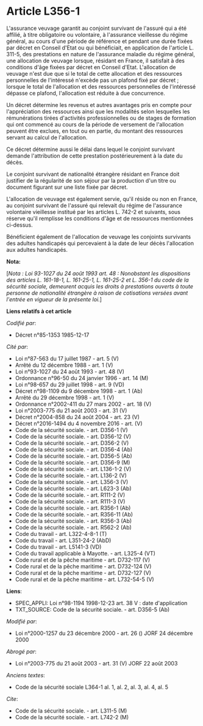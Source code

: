 # Article L356-1

L'assurance veuvage   garantit au conjoint survivant de l'assuré qui a été affilié, à titre obligatoire ou volontaire, à
l'assurance vieillesse du régime général, au cours d'une période de référence et pendant une durée fixées par décret en
Conseil d'Etat ou qui bénéficiait, en application de l'article L. 311-5, des prestations en nature de l'assurance maladie du
régime général, une allocation de veuvage lorsque, résidant en France, il satisfait à des conditions d'âge fixées par décret
en Conseil d'Etat. L'allocation de veuvage n'est due que si le total de cette allocation et des ressources personnelles de
l'intéressé n'excède pas un plafond fixé par décret ; lorsque le total de l'allocation et des ressources personnelles de
l'intéressé dépasse ce plafond, l'allocation est réduite à due concurrence. 

Un décret détermine les revenus et autres avantages pris en compte pour l'appréciation des ressources ainsi que les modalités
selon lesquelles les rémunérations tirées d'activités professionnelles ou de stages de formation qui ont commencé au cours de
la période de versement de l'allocation peuvent être exclues, en tout ou en partie, du montant des ressources servant au
calcul de l'allocation. 

Ce décret détermine aussi le délai dans lequel le conjoint survivant demande l'attribution de cette prestation
postérieurement à la date du décès. 

Le conjoint survivant de nationalité étrangère résidant en France doit justifier de la régularité de son séjour par la
production d'un titre ou document figurant sur une liste fixée par décret. 

L'allocation de veuvage est également servie, qu'il réside ou non en France, au conjoint survivant de l'assuré qui relevait
du régime de l'assurance volontaire vieillesse institué par les articles L. 742-2 et suivants, sous réserve qu'il remplisse
les conditions d'âge et de ressources mentionnées ci-dessus. 

Bénéficient également de l'allocation de veuvage les conjoints survivants des adultes handicapés qui percevaient à la date de
leur décès l'allocation aux adultes handicapés.

**Nota:**

[*Nota : Loi 93-1027 du 24 août 1993 art. 48 : Nonobstant les dispositions des articles L. 161-18-1, L. 161-25-1, L. 161-25-2
et L. 356-1 du code de la sécurité sociale, demeurent acquis les droits à prestations ouverts à toute personne de nationalité
étrangère à raison de cotisations versées avant l'entrée en vigueur de la présente loi.*]

**Liens relatifs à cet article**

_Codifié par_:

  - Décret n°85-1353 1985-12-17

_Cité par_:

  - Loi n°87-563 du 17 juillet 1987 - art. 5 (V)
  - Arrêté du 12 décembre 1988 - art. 1 (V)
  - Loi n°93-1027 du 24 août 1993 - art. 48 (V)
  - Ordonnance n°96-50 du 24 janvier 1996 - art. 14 (M)
  - Loi n°98-657 du 29 juillet 1998 - art. 9 (VD)
  - Décret n°98-1109 du 9 décembre 1998 - art. 1 (Ab)
  - Arrêté du 29 décembre 1998 - art. 1 (V)
  - Ordonnance n°2002-411 du 27 mars 2002 - art. 18 (V)
  - Loi n°2003-775 du 21 août 2003 - art. 31 (V)
  - Décret n°2004-858 du 24 août 2004 - art. 23 (V)
  - Décret n°2016-1494 du 4 novembre 2016 - art. (V)
  - Code de la sécurité sociale. - art. D356-1 (V)
  - Code de la sécurité sociale. - art. D356-12 (V)
  - Code de la sécurité sociale. - art. D356-2 (V)
  - Code de la sécurité sociale. - art. D356-4 (Ab)
  - Code de la sécurité sociale. - art. D356-5 (Ab)
  - Code de la sécurité sociale. - art. D356-9 (M)
  - Code de la sécurité sociale. - art. L136-1-2 (V)
  - Code de la sécurité sociale. - art. L136-2 (V)
  - Code de la sécurité sociale. - art. L356-3 (V)
  - Code de la sécurité sociale. - art. L623-3 (Ab)
  - Code de la sécurité sociale. - art. R111-2 (V)
  - Code de la sécurité sociale. - art. R111-3 (V)
  - Code de la sécurité sociale. - art. R356-1 (Ab)
  - Code de la sécurité sociale. - art. R356-11 (Ab)
  - Code de la sécurité sociale. - art. R356-3 (Ab)
  - Code de la sécurité sociale. - art. R562-2 (Ab)
  - Code du travail - art. L322-4-8-1 (T)
  - Code du travail - art. L351-24-2 (AbD)
  - Code du travail - art. L5141-3 (VD)
  - Code du travail applicable à Mayotte. - art. L325-4 (VT)
  - Code rural et de la pêche maritime - art. D732-117 (V)
  - Code rural et de la pêche maritime - art. D732-124 (V)
  - Code rural et de la pêche maritime - art. D732-127 (V)
  - Code rural et de la pêche maritime - art. L732-54-5 (V)

**Liens**:

  - SPEC_APPLI: Loi n°98-1194 1998-12-23 art. 38 V : date d'application
  - TXT_SOURCE: Code de la sécurité sociale. - art. D356-5 (Ab)

_Modifié par_:

  - Loi n°2000-1257 du 23 décembre 2000 - art. 26 () JORF 24 décembre 2000

_Abrogé par_:

  - Loi n°2003-775 du 21 août 2003 - art. 31 (V) JORF 22 août 2003

_Anciens textes_:

  - Code de la sécurité sociale L364-1 al. 1, al. 2, al. 3, al. 4, al. 5

_Cite_:

  - Code de la sécurité sociale. - art. L311-5 (M)
  - Code de la sécurité sociale. - art. L742-2 (M)

